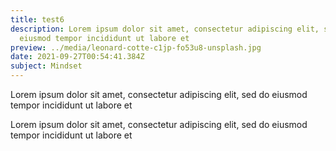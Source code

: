 ```yaml
---
title: test6
description: Lorem ipsum dolor sit amet, consectetur adipiscing elit, sed do
  eiusmod tempor incididunt ut labore et
preview: ../media/leonard-cotte-c1jp-fo53u8-unsplash.jpg
date: 2021-09-27T00:54:41.384Z
subject: Mindset
---
```

<!--StartFragment-->

Lorem ipsum dolor sit amet, consectetur adipiscing elit, sed do eiusmod tempor incididunt ut labore et

<!--EndFragment--><!--StartFragment-->

Lorem ipsum dolor sit amet, consectetur adipiscing elit, sed do eiusmod tempor incididunt ut labore et

<!--EndFragment-->